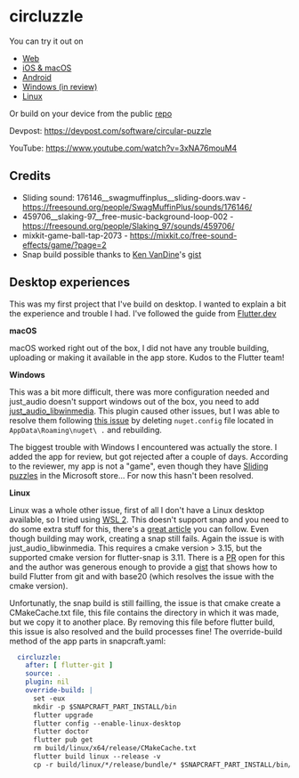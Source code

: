 # circluzzle

You can try it out on
- [Web](https://ikbendewilliam.github.io/flutter-puzzle-challenge/build/web/) 
- [iOS & macOS](https://apps.apple.com/us/app/circluzzle/id1611980790) 
- [Android](https://play.google.com/store/apps/details?id=be.wive.circluzzle)
- [Windows (in review)](https://www.microsoft.com/store/apps/9NXJSXK658B8)
- [Linux](https://snapcraft.io/circluzzle)

Or build on your device from the public [repo](https://github.com/ikbendewilliam/flutter-puzzle-challenge)

Devpost: https://devpost.com/software/circular-puzzle

YouTube: https://www.youtube.com/watch?v=3xNA76mouM4

## Credits
- Sliding sound: 176146__swagmuffinplus__sliding-doors.wav - https://freesound.org/people/SwagMuffinPlus/sounds/176146/
- 459706__slaking-97__free-music-background-loop-002 - https://freesound.org/people/Slaking_97/sounds/459706/
- mixkit-game-ball-tap-2073 - https://mixkit.co/free-sound-effects/game/?page=2
- Snap build possible thanks to [Ken VanDine](https://gist.github.com/kenvandine)'s [gist](https://gist.github.com/kenvandine/de8674a5eaf0d0c6c506bf38f91b9dcd)

## Desktop experiences
This was my first project that I've build on desktop. I wanted to explain a bit the experience and trouble I had. I've followed the guide from [Flutter.dev](https://docs.flutter.dev/desktop)

**macOS**

macOS worked right out of the box, I did not have any trouble building, uploading or making it available in the app store. Kudos to the Flutter team!

**Windows**

This was a bit more difficult, there was more configuration needed and just_audio doesn't support windows out of the box, you need to add [just_audio_libwinmedia](https://github.com/bdlukaa/just_audio_libwinmedia). This plugin caused other issues, but I was able to resolve them following [this issue](https://github.com/bdlukaa/just_audio_libwinmedia/issues/3) by deleting `nuget.config` file located in `AppData\Roaming\nuget\ .` and rebuilding. 

The biggest trouble with Windows I encountered was actually the store. I added the app for review, but got rejected after a couple of days. According to the reviewer, my app is not a "game", even though they have [Sliding puzzles](https://www.microsoft.com/en-us/p/sliding-tiles-puzzle/9nz22xvxg54n?activetab=pivot:overviewtab) in the Microsoft store... For now this hasn't been resolved.

**Linux**

Linux was a whole other issue, first of all I don't have a Linux desktop available, so I tried using [WSL 2](https://www.omgubuntu.co.uk/how-to-install-wsl2-on-windows-10). This doesn't support snap and you need to do some extra stuff for this, there's a [great article](https://forum.snapcraft.io/t/running-snaps-on-wsl2-insiders-only-for-now/13033) you can follow. 
Even though building may work, creating a snap still fails. Again the issue is with just_audio_libwinmedia. This requires a cmake version > 3.15, but the supported cmake version for flutter-snap is 3.11. There is a [PR](https://github.com/canonical/flutter-snap/pull/61) open for this and the author was generous enough to provide a [gist](https://gist.github.com/kenvandine/de8674a5eaf0d0c6c506bf38f91b9dcd) that shows how to build Flutter from git and with base20 (which resolves the issue with the cmake version). 

Unfortunatly, the snap build is still failling, the issue is that cmake create a CMakeCache.txt file, this file contains the directory in which it was made, but we copy it to another place. By removing this file before flutter build, this issue is also resolved and the build processes fine! 
The override-build method of the app parts in snapcraft.yaml:
```yaml
  circluzzle:
    after: [ flutter-git ]
    source: .
    plugin: nil
    override-build: |
      set -eux
      mkdir -p $SNAPCRAFT_PART_INSTALL/bin
      flutter upgrade
      flutter config --enable-linux-desktop
      flutter doctor
      flutter pub get
      rm build/linux/x64/release/CMakeCache.txt
      flutter build linux --release -v
      cp -r build/linux/*/release/bundle/* $SNAPCRAFT_PART_INSTALL/bin/
```
